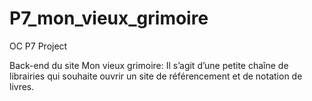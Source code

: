 # P7_mon_vieux_grimoire
OC P7 Project 

Back-end du site Mon vieux grimoire:
Il s’agit d’une petite chaîne de librairies qui souhaite ouvrir un site de référencement et de notation de livres.  
